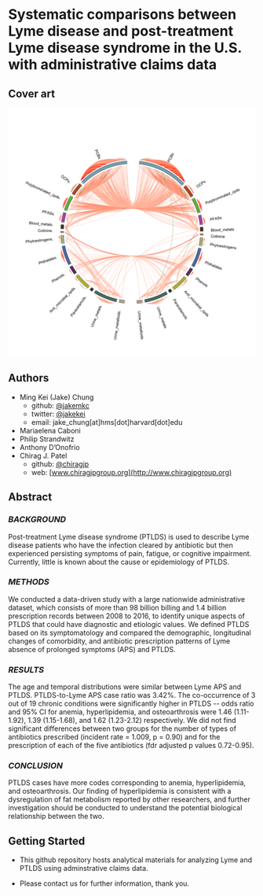 # Systematic comparisons between Lyme disease and post-treatment Lyme disease syndrome in the U.S. with administrative claims data

## Cover art
<img src="https://github.com/jakemkc/exposome_variability/blob/master/R_function/chord_2_samples.png">

## Authors
- Ming Kei (Jake) Chung
  - github: [\@jakemkc](http://github.com/jakemkc)
  - twitter: [\@jakekei](http://twitter.com/jakekei)
  - email: jake_chung[at]hms[dot]harvard[dot]edu
- Mariaelena Caboni
- Philip Strandwitz
- Anthony D’Onofrio
- Chirag J. Patel
  - github: [\@chiragjp](http://github.com/chiragjp)
  - web: [www.chiragjpgroup.org](http://www.chiragjpgroup.org)

<!---
## Authors
- Ming Kei (Jake) Chung
  - github: [\@jakemkc](http://github.com/jakemkc)
  - twitter: [\@jakekei](http://twitter.com/jakekei)
  - email: jake_chung[at]hms[dot]harvard[dot]edu
- Germaine M. Buck Louis
  - email: glouis[at]gmu[dot]edu
- Kurunthachalam Kannan
  - email: kurunthachalam[dot]kannan[at]health[dot]ny[dot]gov
- Chirag J. Patel
  - github: [\@chiragjp](http://github.com/chiragjp)
  - web: [www.chiragjpgroup.org](http://www.chiragjpgroup.org)
--->

## Abstract
### *BACKGROUND*
Post-treatment Lyme disease syndrome (PTLDS) is used to describe Lyme disease patients who have the infection cleared by antibiotic but then experienced persisting symptoms of pain, fatigue, or cognitive impairment. Currently, little is known about the cause or epidemiology of PTLDS.


### *METHODS*
We conducted a data-driven study with a large nationwide administrative dataset, which consists of more than 98 billion billing and 1.4 billion prescription records between 2008 to 2016, to identify unique aspects of PTLDS that could have diagnostic and etiologic values. We defined PTLDS based on its symptomatology and compared the demographic, longitudinal changes of comorbidity, and antibiotic prescription patterns of Lyme absence of prolonged symptoms (APS) and PTLDS.


### *RESULTS* 
The age and temporal distributions were similar between Lyme APS and PTLDS. PTLDS-to-Lyme APS case ratio was 3.42%. The co-occurrence of 3 out of 19 chronic conditions were significantly higher in PTLDS -- odds ratio and 95% CI for anemia, hyperlipidemia, and osteoarthrosis were 1.46 (1.11-1.92), 1.39 (1.15-1.68), and 1.62 (1.23-2.12) respectively. We did not find significant differences between two groups for the number of types of antibiotics prescribed (incident rate = 1.009, p = 0.90) and for the prescription of each of the five antibiotics (fdr adjusted p values 0.72-0.95).


### *CONCLUSION* 
PTLDS cases have more codes corresponding to anemia, hyperlipidemia, and osteoarthrosis. Our finding of hyperlipidemia is consistent with a dysregulation of fat metabolism reported by other researchers, and further investigation should be conducted to understand the potential biological relationship between the two.


## Getting Started
- This github repository hosts analytical materials for analyzing Lyme and PTLDS using adminstrative claims data.
<!---
- Code for data clean-up, processing, analysis, and visulization can be found on [GitHub](https://github.com/jakemkc/ptlds)
- Main findings of our study can be found [here](results/results.md)
- Preprint paper can be downloaded from [BioRxiv](https://doi.org/10.1101/175513)
--->
- Please contact us for further information, thank you.

